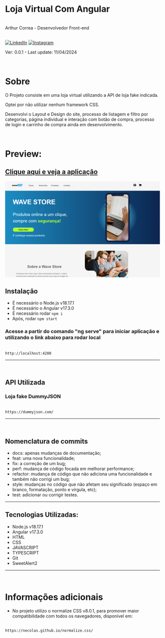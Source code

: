 <div markdown="1">

# Loja Virtual Com Angular

<br>
Arthur Correa - Desenvolvedor Front-end
<br><br>

[![LinkedIn](https://img.shields.io/badge/LinkedIn-000?style=for-the-badge&logo=linkedin&logoColor=0E76A8)](https://www.linkedin.com/in/arthurcorream/)
[![Instagram](https://img.shields.io/badge/Instagram-000?style=for-the-badge&logo=instagram)](https://www.instagram.com/arthurcoorrea/)

Ver: 0.0.1 - Last update: 11/04/2024

<br>

</div>

<div markdown="1">

# Sobre

O Projeto consiste em uma loja virtual utilizando a API de loja fake indicada. 

Optei por não utilizar nenhum framework CSS.

Desenvolvi o Layout e Design do site, processo de listagem e filtro por categorias, página individual e interação com botão de compra, processo de login e carrinho de compra ainda em desenvolvimento.

<br>

# Preview:

## [Clique aqui e veja a aplicação](https://loja-virtual-com-angular.vercel.app)


<img alt="CSS Banner" src="./readme-img.png" />

<br>

Instalação
---------
- É necessário o Node.js v18.17.1
- É necessário o Angular v17.3.0
- É necessário rodar `npm i`
- Após, rodar `npm start`

### Acesse a partir do comando "ng serve" para iniciar aplicação e utilizando o link abaixo para rodar local
~~~

http://localhost:4200

~~~
---------

<br>

API Utilizada
---------
### Loja fake DummyJSON
~~~

https://dummyjson.com/

~~~
---------
<br>

Nomenclatura de commits
---------
- docs: apenas mudanças de documentação;
- feat: uma nova funcionalidade;
- fix: a correção de um bug;
- perf: mudança de código focada em melhorar performance;
- refactor: mudança de código que não adiciona uma funcionalidade e também não corrigi um bug;
- style: mudanças no código que não afetam seu significado (espaço em branco, formatação, ponto e vírgula, etc);
- test: adicionar ou corrigir testes.
---------


Tecnologias Utilizadas:
---------
- Node.js v18.17.1
- Angular v17.3.0
- HTML
- CSS
- JAVASCRIPT
- TYPESCRIPT
- Git
- SweetAlert2
---------

<br>

# Informações adicionais

- No projeto utilizo o normalize CSS v8.0.1, para promover maior compatibilidade com todos os navegadores, disponível em:
~~~

https://necolas.github.io/normalize.css/

~~~
